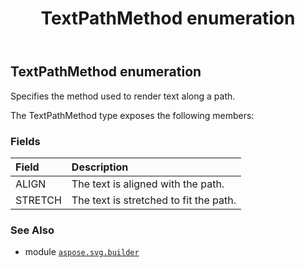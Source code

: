 ﻿---
title: TextPathMethod enumeration
second_title: Aspose.SVG for Python via .NET API References
description: 
type: docs
weight: 1820
url: /python-net/aspose.svg.builder/textpathmethod/
is_root: false
---

## TextPathMethod enumeration

Specifies the method used to render text along a path.



The TextPathMethod type exposes the following members:

### Fields
| Field | Description |
| :- | :- |
| ALIGN | The text is aligned with the path. |
| STRETCH | The text is stretched to fit the path. |



### See Also
* module [`aspose.svg.builder`](..)
